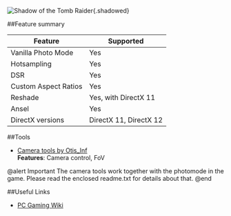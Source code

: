 ![Shadow of the Tomb Raider](Images\sottr.png "Shot by Otis_Inf"){.shadowed}

##Feature summary

Feature | Supported
--|--
Vanilla Photo Mode | Yes
Hotsampling | Yes
DSR | Yes
Custom Aspect Ratios | Yes
Reshade | Yes, with DirectX 11
Ansel | Yes
DirectX versions | DirectX 11, DirectX 12
 
##Tools

* [Camera tools by Otis_Inf](https://github.com/FransBouma/InjectableGenericCameraSystem/tree/master/Cameras/SOTTR)  
**Features**: Camera control, FoV 

@alert Important
The camera tools work together with the photomode in the game. Please read the enclosed readme.txt for details about that.
@end

##Useful Links

* [PC Gaming Wiki](https://pcgamingwiki.com/wiki/Shadow_of_the_Tomb_Raider)
